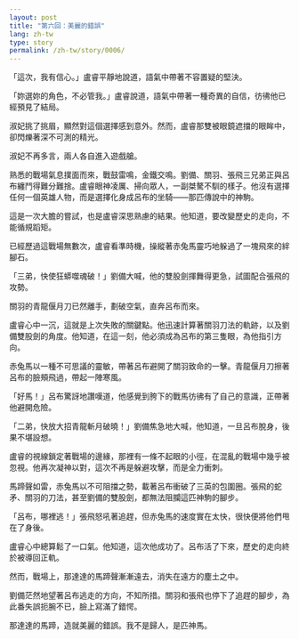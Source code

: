 ```yaml
---
layout: post
title: "第六回：美麗的錯誤"
lang: zh-tw
type: story
permalink: /zh-tw/story/0006/
---
```

「這次，我有信心。」盧睿平靜地說道，語氣中帶著不容置疑的堅決。

「妳選妳的角色，不必管我。」盧睿說道，語氣中帶著一種奇異的自信，彷彿他已經預見了結局。

淑妃挑了挑眉，顯然對這個選擇感到意外。然而，盧睿那雙被眼鏡遮擋的眼眸中，卻閃爍著深不可測的精光。

淑妃不再多言，兩人各自進入遊戲艙。

熟悉的戰場氣息撲面而來，戰鼓雷鳴，金鐵交鳴。劉備、關羽、張飛三兄弟正與呂布纏鬥得難分難捨。盧睿眼神凌厲、掃向眾人，一副桀驁不馴的樣子。他沒有選擇任何一個英雄人物，而是選擇化身成呂布的坐騎——那匹傳說中的神駒。

這是一次大膽的嘗試，也是盧睿深思熟慮的結果。他知道，要改變歷史的走向，不能循規蹈矩。

已經歷過這戰場無數次，盧睿看準時機，操縱著赤兔馬靈巧地躲過了一塊飛來的絆腳石。

「三弟，快使狂蟒噬魂破！」劉備大喊，他的雙股劍揮舞得更急，試圖配合張飛的攻勢。

關羽的青龍偃月刀已然離手，劃破空氣，直奔呂布而來。

盧睿心中一沉，這就是上次失敗的關鍵點。他迅速計算著關羽刀法的軌跡，以及劉備雙股劍的角度。他知道，在這一刻，他必須成為呂布的第三隻眼，為他指引方向。

赤兔馬以一種不可思議的靈敏，帶著呂布避開了關羽致命的一擊。青龍偃月刀擦著呂布的臉頰飛過，帶起一陣寒風。

「好馬！」呂布驚訝地讚嘆道，他感覺到胯下的戰馬彷彿有了自己的意識，正帶著他避開危險。

「二弟，快放大招青龍斬月破曉！」劉備焦急地大喊，他知道，一旦呂布脫身，後果不堪設想。

盧睿的視線鎖定著戰場的邊緣，那裡有一條不起眼的小徑，在混亂的戰場中幾乎被忽視。他再次凝神以對，這次不再是躲避攻擊，而是全力衝刺。

馬蹄聲如雷，赤兔馬以不可阻擋之勢，載著呂布衝破了三英的包圍圈。張飛的蛇矛、關羽的刀法，甚至劉備的雙股劍，都無法阻攔這匹神駒的腳步。

「呂布，哪裡逃！」張飛怒吼著追趕，但赤兔馬的速度實在太快，很快便將他們甩在了身後。

盧睿心中總算鬆了一口氣。他知道，這次他成功了。呂布活了下來，歷史的走向終於被導回正軌。

然而，戰場上，那達達的馬蹄聲漸漸遠去，消失在遠方的塵土之中。

劉備茫然地望著呂布逃走的方向，不知所措。關羽和張飛也停下了追趕的腳步，為此番失誤扼腕不已，臉上寫滿了錯愕。

那達達的馬蹄，造就美麗的錯誤。我不是歸人，是匹神馬。